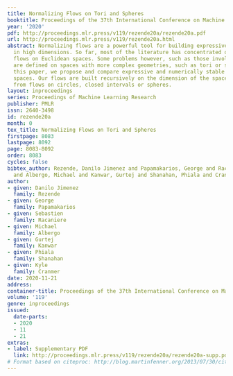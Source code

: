 ```yaml
---
title: Normalizing Flows on Tori and Spheres
booktitle: Proceedings of the 37th International Conference on Machine Learning
year: '2020'
pdf: http://proceedings.mlr.press/v119/rezende20a/rezende20a.pdf
url: http://proceedings.mlr.press/v119/rezende20a.html
abstract: Normalizing flows are a powerful tool for building expressive distributions
  in high dimensions. So far, most of the literature has concentrated on learning
  flows on Euclidean spaces. Some problems however, such as those involving angles,
  are defined on spaces with more complex geometries, such as tori or spheres. In
  this paper, we propose and compare expressive and numerically stable flows on such
  spaces. Our flows are built recursively on the dimension of the space, starting
  from flows on circles, closed intervals or spheres.
layout: inproceedings
series: Proceedings of Machine Learning Research
publisher: PMLR
issn: 2640-3498
id: rezende20a
month: 0
tex_title: Normalizing Flows on Tori and Spheres
firstpage: 8083
lastpage: 8092
page: 8083-8092
order: 8083
cycles: false
bibtex_author: Rezende, Danilo Jimenez and Papamakarios, George and Racaniere, Sebastien
  and Albergo, Michael and Kanwar, Gurtej and Shanahan, Phiala and Cranmer, Kyle
author:
- given: Danilo Jimenez
  family: Rezende
- given: George
  family: Papamakarios
- given: Sebastien
  family: Racaniere
- given: Michael
  family: Albergo
- given: Gurtej
  family: Kanwar
- given: Phiala
  family: Shanahan
- given: Kyle
  family: Cranmer
date: 2020-11-21
address: 
container-title: Proceedings of the 37th International Conference on Machine Learning
volume: '119'
genre: inproceedings
issued:
  date-parts:
  - 2020
  - 11
  - 21
extras:
- label: Supplementary PDF
  link: http://proceedings.mlr.press/v119/rezende20a/rezende20a-supp.pdf
# Format based on citeproc: http://blog.martinfenner.org/2013/07/30/citeproc-yaml-for-bibliographies/
---
```

